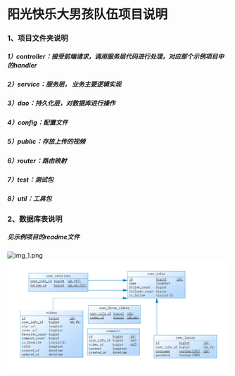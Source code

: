 # 阳光快乐大男孩队伍项目说明

### 1、项目文件夹说明

##### 1）controller：接受前端请求，调用服务层代码进行处理，对应那个示例项目中的handler

##### 2）service：服务层， 业务主要逻辑实现

##### 3）dao：持久化层，对数据库进行操作

##### 4）config：配置文件

##### 5）public：存放上传的视频

##### 6）router：路由映射

##### 7）test：测试包

##### 8）util：工具包
### 2、数据库表说明
##### 见示例项目的readme文件
![img_1.png](docs/img_1.png)
![img.png](docs/img.png)